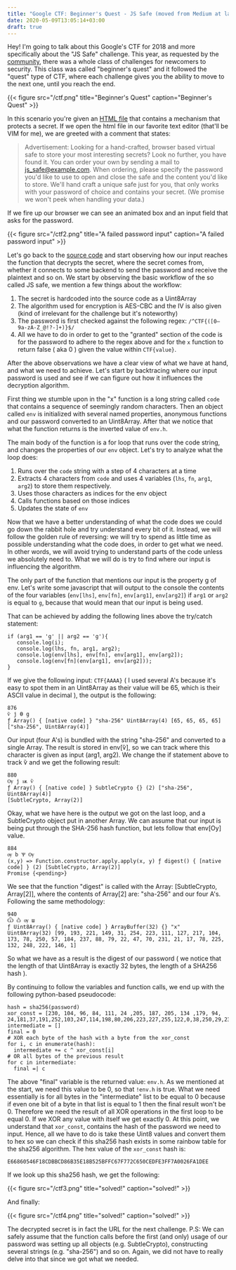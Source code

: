 ```yaml
---
title: "Google CTF: Beginner's Quest - JS Safe (moved from Medium at last)"
date: 2020-05-09T13:05:14+03:00
draft: true
---
```


Hey!
I'm going to talk about this Google's CTF for 2018 and more specifically about the 
"JS Safe" challenge. This year, as requested by the [community](https://security.googleblog.com/2018/05/google-ctf-2018-is-here.html), there was a whole 
class of challenges for newcomers to security. This class was called "beginner's quest"
and it followed the "quest" type of CTF, where each challenge gives you the ability to 
move to the next one, until you reach the end.

{{< figure src="/ctf.png" title="Beginner's Quest" caption="Beginner's Quest" >}}

In this scenario you're given an [HTML file](https://gist.github.com/linosgian/144ef2c8a984168479331f9c0642b8c3) that contains a mechanism that
protects a secret. If we open the html file in our favorite text editor (that'll
be VIM for me), we are greeted with a comment that states:

> Advertisement: Looking for a hand-crafted, browser based virtual safe to store
> your most interesting secrets? Look no further, you have found it. You can
> order your own by sending a mail to js_safe@example.com. When ordering, please
> specify the password you'd like to use to open and close the safe and the
> content you'd like to store. We'll hand craft a unique safe just for you, that
> only works with your password of choice and contains your secret. (We promise
> we won't peek when handling your data.)

If we fire up our browser we can see an animated box and an input field that asks for the password.

{{< figure src="/ctf2.png" title="A failed password input" caption="A failed password input" >}}


Let's go back to the [source code](https://gist.github.com/linosgian/144ef2c8a984168479331f9c0642b8c3) and start observing how our input reaches the
function that decrypts the secret, where the secret comes from, whether it
connects to some backend to send the password and receive the plaintext and so
on. We start by observing the basic workflow of the so called JS safe, we
mention a few things about the workflow:

1. The secret is hardcoded into the source code as a Uint8Array
2. The algorithm used for encryption is AES-CBC and the IV is also given (kind of irrelevant for the challenge but it's noteworthy)
3. The password is first checked against the following regex: `/^CTF{([0–9a-zA-Z_@!?-]+)}$/`
4. All we have to do in order to get to the "granted" section of the code is for the password to adhere to the regex above and for the `x` function to return false ( aka 0 ) given the value within `CTF{value}`.

After the above observations we have a clear view of what we have at hand, and
what we need to achieve. Let's start by backtracing where our input password is
used and see if we can figure out how it influences the decryption algorithm.

First thing we stumble upon in the "x" function is a long string called `code`
that contains a sequence of seemingly random characters. Then an object called
`env` is initialized with several named properties, anonymous functions and our
password converted to an Uint8Array. After that we notice that what the function
returns is the inverted value of `env.h`.

The main body of the function is a for
loop that runs over the code string, and changes the properties of our `env`
object. Let's try to analyze what the loop does:

1. Runs over the `code` string with a step of 4 characters at a time
2. Extracts 4 characters from `code` and uses 4 variables (`lhs`, `fn`, `arg1`, `arg2`) to store them respectively.
3. Uses those characters as indices for the env object
4. Calls functions based on those indices
5. Updates the state of `env`


Now that we have a better understanding of what the code does we could go down
the rabbit hole and try understand every bit of it. Instead, we will follow the
golden rule of reversing: we will try to spend as little time as possible
understanding what the code does, in order to get what we need. In other words,
we will avoid trying to understand parts of the code unless we absolutely need
to. What we will do is try to find where our input is influencing the algorithm.

The only part of the function that mentions our input is the property g of env.
Let's write some javascript that will output to the console the contents of the
four variables (`env[lhs]`, `env[fn]`, `env[arg1]`, `env[arg2]`) if `arg1` or `arg2` is
equal to `g`, because that would mean that our input is being used.

That can be achieved by adding the following lines above the try/catch statement:

```
if (arg1 == 'g' || arg2 == 'g'){
   console.log(i);
   console.log(lhs, fn, arg1, arg2);
   console.log(env[lhs], env[fn], env[arg1], env[arg2]);
   console.log(env[fn](env[arg1], env[arg2]));
}
```

If we give the following input: `CTF{AAAA}` ( I used several A's because it's
easy to spot them in an Uint8Array as their value will be 65, which is their
ASCII value in decimal ), the output is the following:

```
876
ѷ ј Ѳ g
ƒ Array() { [native code] } "sha-256" Uint8Array(4) [65, 65, 65, 65]
["sha-256", Uint8Array(4)]
```

Our input (four A's) is bundled with the string "sha-256" and converted to a
single Array. The result is stored in env[ѷ], so we can track where this
character is given as input (arg1, arg2). We change the if statement above to
track ѷ and we get the following result:

```
880
Ѹ ј ѭ ѷ
ƒ Array() { [native code] } SubtleCrypto {} (2) ["sha-256", Uint8Array(4)]
[SubtleCrypto, Array(2)]
```

Okay, what we have here is the output we got on the last loop, and a
SubtleCrypto object put in another Array. We can assume that our input is being
put through the SHA-256 hash function, but lets follow that env[Ѹ] value.

```
884
ѹ b Ѱ Ѹ
(x,y) => Function.constructor.apply.apply(x, y) ƒ digest() { [native code] } (2) [SubtleCrypto, Array(2)]
Promise {<pending>}
```

We see that the function "digest" is called with the Array: [SubtleCrypto,
Array[2]], where the contents of Array[2] are: "sha-256" and our four A's.
Following the same methodology:

```
940
Ѿ ѽ ѹ ш
ƒ Uint8Array() { [native code] } ArrayBuffer(32) {} "x"
Uint8Array(32) [99, 193, 221, 149, 31, 254, 223, 111, 127, 217, 104, 173, 78, 250, 57, 184, 237, 88, 79, 22, 47, 70, 231, 21, 17, 78, 225, 132, 248, 222, 146, 1]
```

So what we have as a result is the digest of our password ( we notice that the
length of that Uint8Array is exactly 32 bytes, the length of a SHA256 hash ).


By continuing to follow the variables and function calls, we end up with the following python-based pseudocode:

```
hash = sha256(password)
xor_const = [230, 104, 96, 84, 111, 24 ,205, 187, 205, 134 ,179, 94, 24,181,37,191,252,103,247,114,198,80,206,223,227,255,122,0,38,250,29,238]
intermediate = []
final = 0
# XOR each byte of the hash with a byte from the xor_const
for i, c in enumerate(hash):
  intermediate += c ^ xor_const[i]
# OR all bytes of the previous result
for c in intermediate:
  final =| c
```

The above "final" variable is the returned value: `env.h`. As we mentioned at the
start, we need this value to be 0, so that `!env.h` is true. What we need
essentially is for all bytes in the "intermediate" list to be equal to 0 because
if even one bit of a byte in that list is equal to 1 then the final result won't
be 0. Therefore we need the result of all XOR operations in the first loop to be
equal 0. If we XOR any value with itself we get exactly 0. At this point, we
understand that `xor_const`, contains the hash of the password we need to input.
Hence, all we have to do is take these Uint8 values and convert them to hex so
we can check if this sha256 hash exists in some rainbow table for the sha256
algorithm. The hex value of the `xor_const` hash is:

```
E66860546F18CDBBCD86B35E18B525BFFC67F772C650CEDFE3FF7A0026FA1DEE
```

If we look up this sha256 hash, we get the following:

{{< figure src="/ctf3.png" title="solved!" caption="solved!" >}}

And finally:

{{< figure src="/ctf4.png" title="solved!" caption="solved!" >}}

The decrypted secret is in fact the URL for the next challenge.
P.S: We can safely assume that the function calls before the first (and only)
usage of our password was setting up all objects (e.g. SubtleCrypto),
constructing several strings (e.g. "sha-256") and so on. Again, we did not have
to really delve into that since we got what we needed.
